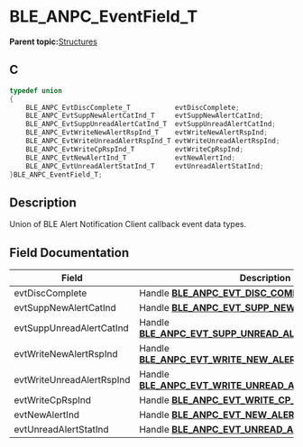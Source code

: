# BLE\_ANPC\_EventField\_T

**Parent topic:**[Structures](GUID-EEC87BE4-9397-4DE3-B2A3-A61C788AA4DE.md)

## C

```c
typedef union
{
    BLE_ANPC_EvtDiscComplete_T           evtDiscComplete;
    BLE_ANPC_EvtSuppNewAlertCatInd_T     evtSuppNewAlertCatInd;
    BLE_ANPC_EvtSuppUnreadAlertCatInd_T  evtSuppUnreadAlertCatInd;
    BLE_ANPC_EvtWriteNewAlertRspInd_T    evtWriteNewAlertRspInd;
    BLE_ANPC_EvtWriteUnreadAlertRspInd_T evtWriteUnreadAlertRspInd;
    BLE_ANPC_EvtWriteCpRspInd_T          evtWriteCpRspInd;
    BLE_ANPC_EvtNewAlertInd_T            evtNewAlertInd;
    BLE_ANPC_EvtUnreadAlertStatInd_T     evtUnreadAlertStatInd;
}BLE_ANPC_EventField_T;
```

## Description

Union of BLE Alert Notification Client callback event data types.

## Field Documentation

|Field|Description|
|-----|-----------|
|evtDiscComplete|Handle **[BLE\_ANPC\_EVT\_DISC\_COMPLETE\_IND](GUID-19DD8E02-2F17-4294-AD2C-97BEB9E9F804.md)**.|
|evtSuppNewAlertCatInd|Handle **[BLE\_ANPC\_EVT\_SUPP\_NEW\_ALERT\_CAT\_IND](GUID-19DD8E02-2F17-4294-AD2C-97BEB9E9F804.md)**.|
|evtSuppUnreadAlertCatInd|Handle **[BLE\_ANPC\_EVT\_SUPP\_UNREAD\_ALERT\_STAT\_CAT\_IND](GUID-19DD8E02-2F17-4294-AD2C-97BEB9E9F804.md)**.|
|evtWriteNewAlertRspInd|Handle **[BLE\_ANPC\_EVT\_WRITE\_NEW\_ALERT\_NTFY\_RSP\_IND](GUID-19DD8E02-2F17-4294-AD2C-97BEB9E9F804.md)**.|
|evtWriteUnreadAlertRspInd|Handle **[BLE\_ANPC\_EVT\_WRITE\_UNREAD\_ALERT\_NTFY\_RSP\_IND](GUID-19DD8E02-2F17-4294-AD2C-97BEB9E9F804.md)**.|
|evtWriteCpRspInd|Handle **[BLE\_ANPC\_EVT\_WRITE\_CP\_RSP\_IND](GUID-19DD8E02-2F17-4294-AD2C-97BEB9E9F804.md)**.|
|evtNewAlertInd|Handle **[BLE\_ANPC\_EVT\_NEW\_ALERT\_IND](GUID-19DD8E02-2F17-4294-AD2C-97BEB9E9F804.md)**.|
|evtUnreadAlertStatInd|Handle **[BLE\_ANPC\_EVT\_UNREAD\_ALERT\_STAT\_IND](GUID-19DD8E02-2F17-4294-AD2C-97BEB9E9F804.md)**.|

